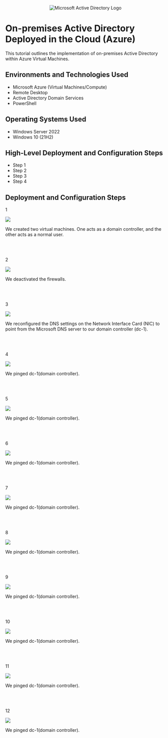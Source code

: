 <p align="center">
<img src="https://i.imgur.com/pU5A58S.png" alt="Microsoft Active Directory Logo"/>
</p>

<h1>On-premises Active Directory Deployed in the Cloud (Azure)</h1>
This tutorial outlines the implementation of on-premises Active Directory within Azure Virtual Machines.<br />


<h2>Environments and Technologies Used</h2>

- Microsoft Azure (Virtual Machines/Compute)
- Remote Desktop
- Active Directory Domain Services
- PowerShell

<h2>Operating Systems Used </h2>

- Windows Server 2022
- Windows 10 (21H2)

<h2>High-Level Deployment and Configuration Steps</h2>

- Step 1
- Step 2
- Step 3
- Step 4

<h2>Deployment and Configuration Steps</h2>

1<p>
<img src="https://scontent-lga3-1.xx.fbcdn.net/v/t1.15752-9/462544246_1235664007678390_3086403986479741365_n.png?_nc_cat=106&ccb=1-7&_nc_sid=9f807c&_nc_ohc=Wg-0S3w1jAwQ7kNvgESYs3T&_nc_zt=23&_nc_ht=scontent-lga3-1.xx&_nc_gid=Abqi_KPEuNkhc_Q1aQhrpse&oh=03_Q7cD1QHqPYx5Gvyk2Uzcotw6cuqlSRtbYxKBNNr8WpKj1UfJzQ&oe=6740F7A2"/>
</p>
<p>
We created two virtual machines. One acts as a domain controller, and the other acts as a normal user.
</p>
<br />
<br />

2<p>
<img src="https://scontent-lga3-1.xx.fbcdn.net/v/t1.15752-9/462584693_1563216618411905_1197264063529969099_n.jpg?_nc_cat=103&ccb=1-7&_nc_sid=9f807c&_nc_ohc=Xdy7NWlB2JcQ7kNvgEwbnLe&_nc_zt=23&_nc_ht=scontent-lga3-1.xx&_nc_gid=APcWv6vKB8j5iRj-SIDU8RJ&oh=03_Q7cD1QGL-UAavLY1X2k0rZFJXDoPktf-VeSHOoF6lkwDCO3YZg&oe=6741BD0F"/>
</p>
<p>
We deactivated the firewalls.
</p>
<br />
<br />

3<p>
<img src="https://scontent-lga3-1.xx.fbcdn.net/v/t1.15752-9/462576843_893760036047622_1531729058594363453_n.png?_nc_cat=111&ccb=1-7&_nc_sid=9f807c&_nc_ohc=4d8UTaWqaycQ7kNvgG_mgP1&_nc_zt=23&_nc_ht=scontent-lga3-1.xx&_nc_gid=A5ZSr92FivegmYKc48b3HQB&oh=03_Q7cD1QG-oLXdVZge4Vc-YWyCYPDucL8gOndOB_Bj2y554oVvUA&oe=6741C258"/>
</p>
<p>
We reconfigured the DNS settings on the Network Interface Card (NIC) to point from the Microsoft DNS server to our domain controller (dc-1).
</p>
<br />
<br />

4<p>
<img src="https://scontent-lga3-2.xx.fbcdn.net/v/t1.15752-9/462636456_1342098450508508_8958125043448141698_n.png?_nc_cat=100&ccb=1-7&_nc_sid=9f807c&_nc_ohc=AqRXO0Icq0QQ7kNvgHcdPWy&_nc_zt=23&_nc_ht=scontent-lga3-2.xx&_nc_gid=A5igbUa9pEBNEwwwVdVNYAS&oh=03_Q7cD1QEdm998OOGCLmBky-SdUqEkNx8xkSaOBnaEcWzQ7KVcLQ&oe=6741ACF9"/>
</p>
<p>
We pinged dc-1(domain controller).
</p>
<br />
<br />

5<p>
<img src="https://scontent-lga3-2.xx.fbcdn.net/v/t1.15752-9/462636456_1342098450508508_8958125043448141698_n.png?_nc_cat=100&ccb=1-7&_nc_sid=9f807c&_nc_ohc=AqRXO0Icq0QQ7kNvgHcdPWy&_nc_zt=23&_nc_ht=scontent-lga3-2.xx&_nc_gid=A5igbUa9pEBNEwwwVdVNYAS&oh=03_Q7cD1QEdm998OOGCLmBky-SdUqEkNx8xkSaOBnaEcWzQ7KVcLQ&oe=6741ACF9"/>
</p>
<p>
We pinged dc-1(domain controller).
</p>
<br />
<br />

6<p>
<img src="https://scontent-lga3-2.xx.fbcdn.net/v/t1.15752-9/462636456_1342098450508508_8958125043448141698_n.png?_nc_cat=100&ccb=1-7&_nc_sid=9f807c&_nc_ohc=AqRXO0Icq0QQ7kNvgHcdPWy&_nc_zt=23&_nc_ht=scontent-lga3-2.xx&_nc_gid=A5igbUa9pEBNEwwwVdVNYAS&oh=03_Q7cD1QEdm998OOGCLmBky-SdUqEkNx8xkSaOBnaEcWzQ7KVcLQ&oe=6741ACF9"/>
</p>
<p>
We pinged dc-1(domain controller).
</p>
<br />
<br />

7<p>
<img src="https://scontent-lga3-2.xx.fbcdn.net/v/t1.15752-9/462636456_1342098450508508_8958125043448141698_n.png?_nc_cat=100&ccb=1-7&_nc_sid=9f807c&_nc_ohc=AqRXO0Icq0QQ7kNvgHcdPWy&_nc_zt=23&_nc_ht=scontent-lga3-2.xx&_nc_gid=A5igbUa9pEBNEwwwVdVNYAS&oh=03_Q7cD1QEdm998OOGCLmBky-SdUqEkNx8xkSaOBnaEcWzQ7KVcLQ&oe=6741ACF9"/>
</p>
<p>
We pinged dc-1(domain controller).
</p>
<br />
<br />

8<p>
<img src="https://scontent-lga3-2.xx.fbcdn.net/v/t1.15752-9/462636456_1342098450508508_8958125043448141698_n.png?_nc_cat=100&ccb=1-7&_nc_sid=9f807c&_nc_ohc=AqRXO0Icq0QQ7kNvgHcdPWy&_nc_zt=23&_nc_ht=scontent-lga3-2.xx&_nc_gid=A5igbUa9pEBNEwwwVdVNYAS&oh=03_Q7cD1QEdm998OOGCLmBky-SdUqEkNx8xkSaOBnaEcWzQ7KVcLQ&oe=6741ACF9"/>
</p>
<p>
We pinged dc-1(domain controller).
</p>
<br />
<br />


9<p>
<img src="https://scontent-lga3-2.xx.fbcdn.net/v/t1.15752-9/462636456_1342098450508508_8958125043448141698_n.png?_nc_cat=100&ccb=1-7&_nc_sid=9f807c&_nc_ohc=AqRXO0Icq0QQ7kNvgHcdPWy&_nc_zt=23&_nc_ht=scontent-lga3-2.xx&_nc_gid=A5igbUa9pEBNEwwwVdVNYAS&oh=03_Q7cD1QEdm998OOGCLmBky-SdUqEkNx8xkSaOBnaEcWzQ7KVcLQ&oe=6741ACF9"/>
</p>
<p>
We pinged dc-1(domain controller).
</p>
<br />
<br />


10<p>
<img src="https://scontent-lga3-2.xx.fbcdn.net/v/t1.15752-9/462636456_1342098450508508_8958125043448141698_n.png?_nc_cat=100&ccb=1-7&_nc_sid=9f807c&_nc_ohc=AqRXO0Icq0QQ7kNvgHcdPWy&_nc_zt=23&_nc_ht=scontent-lga3-2.xx&_nc_gid=A5igbUa9pEBNEwwwVdVNYAS&oh=03_Q7cD1QEdm998OOGCLmBky-SdUqEkNx8xkSaOBnaEcWzQ7KVcLQ&oe=6741ACF9"/>
</p>
<p>
We pinged dc-1(domain controller).
</p>
<br />
<br />

11<p>
<img src="https://scontent-lga3-2.xx.fbcdn.net/v/t1.15752-9/462636456_1342098450508508_8958125043448141698_n.png?_nc_cat=100&ccb=1-7&_nc_sid=9f807c&_nc_ohc=AqRXO0Icq0QQ7kNvgHcdPWy&_nc_zt=23&_nc_ht=scontent-lga3-2.xx&_nc_gid=A5igbUa9pEBNEwwwVdVNYAS&oh=03_Q7cD1QEdm998OOGCLmBky-SdUqEkNx8xkSaOBnaEcWzQ7KVcLQ&oe=6741ACF9"/>
</p>
<p>
We pinged dc-1(domain controller).
</p>
<br />
<br />

12<p>
<img src="https://scontent-lga3-2.xx.fbcdn.net/v/t1.15752-9/462636456_1342098450508508_8958125043448141698_n.png?_nc_cat=100&ccb=1-7&_nc_sid=9f807c&_nc_ohc=AqRXO0Icq0QQ7kNvgHcdPWy&_nc_zt=23&_nc_ht=scontent-lga3-2.xx&_nc_gid=A5igbUa9pEBNEwwwVdVNYAS&oh=03_Q7cD1QEdm998OOGCLmBky-SdUqEkNx8xkSaOBnaEcWzQ7KVcLQ&oe=6741ACF9"/>
</p>
<p>
We pinged dc-1(domain controller).
</p>
<br />
<br />


